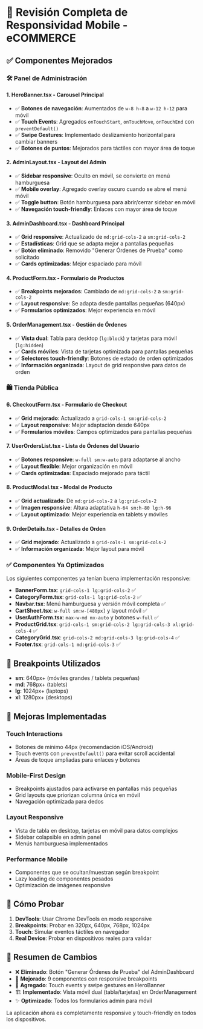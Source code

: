 # 📱 Revisión Completa de Responsividad Mobile - eCOMMERCE

## ✅ Componentes Mejorados

### 🛠️ **Panel de Administración**

#### 1. **HeroBanner.tsx** - Carousel Principal

- ✅ **Botones de navegación**: Aumentados de `w-8 h-8` a `w-12 h-12` para móvil
- ✅ **Touch Events**: Agregados `onTouchStart`, `onTouchMove`, `onTouchEnd` con `preventDefault()`
- ✅ **Swipe Gestures**: Implementado deslizamiento horizontal para cambiar banners
- ✅ **Botones de puntos**: Mejorados para táctiles con mayor área de toque

#### 2. **AdminLayout.tsx** - Layout del Admin

- ✅ **Sidebar responsive**: Oculto en móvil, se convierte en menú hamburguesa
- ✅ **Mobile overlay**: Agregado overlay oscuro cuando se abre el menú móvil
- ✅ **Toggle button**: Botón hamburguesa para abrir/cerrar sidebar en móvil
- ✅ **Navegación touch-friendly**: Enlaces con mayor área de toque

#### 3. **AdminDashboard.tsx** - Dashboard Principal

- ✅ **Grid responsive**: Actualizado de `md:grid-cols-2` a `sm:grid-cols-2`
- ✅ **Estadísticas**: Grid que se adapta mejor a pantallas pequeñas
- ✅ **Botón eliminado**: Removido "Generar Órdenes de Prueba" como solicitado
- ✅ **Cards optimizadas**: Mejor espaciado para móvil

#### 4. **ProductForm.tsx** - Formulario de Productos

- ✅ **Breakpoints mejorados**: Cambiado de `md:grid-cols-2` a `sm:grid-cols-2`
- ✅ **Layout responsive**: Se adapta desde pantallas pequeñas (640px)
- ✅ **Formularios optimizados**: Mejor experiencia en móvil

#### 5. **OrderManagement.tsx** - Gestión de Órdenes

- ✅ **Vista dual**: Tabla para desktop (`lg:block`) y tarjetas para móvil (`lg:hidden`)
- ✅ **Cards móviles**: Vista de tarjetas optimizada para pantallas pequeñas
- ✅ **Selectores touch-friendly**: Botones de estado de orden optimizados
- ✅ **Información organizada**: Layout de grid responsive para datos de orden

### 🛍️ **Tienda Pública**

#### 6. **CheckoutForm.tsx** - Formulario de Checkout

- ✅ **Grid mejorado**: Actualizado a `grid-cols-1 sm:grid-cols-2`
- ✅ **Layout responsive**: Mejor adaptación desde 640px
- ✅ **Formularios móviles**: Campos optimizados para pantallas pequeñas

#### 7. **UserOrdersList.tsx** - Lista de Órdenes del Usuario

- ✅ **Botones responsive**: `w-full sm:w-auto` para adaptarse al ancho
- ✅ **Layout flexible**: Mejor organización en móvil
- ✅ **Cards optimizadas**: Espaciado mejorado para táctil

#### 8. **ProductModal.tsx** - Modal de Producto

- ✅ **Grid actualizado**: De `md:grid-cols-2` a `lg:grid-cols-2`
- ✅ **Imagen responsive**: Altura adaptativa `h-64 sm:h-80 lg:h-96`
- ✅ **Layout optimizado**: Mejor experiencia en tablets y móviles

#### 9. **OrderDetails.tsx** - Detalles de Orden

- ✅ **Grid mejorado**: Actualizado a `grid-cols-1 sm:grid-cols-2`
- ✅ **Información organizada**: Mejor layout para móvil

### ✅ **Componentes Ya Optimizados**

Los siguientes componentes ya tenían buena implementación responsive:

- **BannerForm.tsx**: `grid-cols-1 lg:grid-cols-2` ✅
- **CategoryForm.tsx**: `grid-cols-1 lg:grid-cols-2` ✅
- **Navbar.tsx**: Menú hamburguesa y versión móvil completa ✅
- **CartSheet.tsx**: `w-full sm:w-[480px]` y layout móvil ✅
- **UserAuthForm.tsx**: `max-w-md mx-auto` y botones `w-full` ✅
- **ProductGrid.tsx**: `grid-cols-1 sm:grid-cols-2 lg:grid-cols-3 xl:grid-cols-4` ✅
- **CategoryGrid.tsx**: `grid-cols-2 md:grid-cols-3 lg:grid-cols-4` ✅
- **Footer.tsx**: `grid-cols-1 md:grid-cols-3` ✅

## 📏 **Breakpoints Utilizados**

- **sm**: 640px+ (móviles grandes / tablets pequeñas)
- **md**: 768px+ (tablets)
- **lg**: 1024px+ (laptops)
- **xl**: 1280px+ (desktops)

## 🎯 **Mejoras Implementadas**

### **Touch Interactions**

- Botones de mínimo 44px (recomendación iOS/Android)
- Touch events con `preventDefault()` para evitar scroll accidental
- Áreas de toque ampliadas para enlaces y botones

### **Mobile-First Design**

- Breakpoints ajustados para activarse en pantallas más pequeñas
- Grid layouts que priorizan columna única en móvil
- Navegación optimizada para dedos

### **Layout Responsive**

- Vista de tabla en desktop, tarjetas en móvil para datos complejos
- Sidebar colapsible en admin panel
- Menús hamburguesa implementados

### **Performance Mobile**

- Componentes que se ocultan/muestran según breakpoint
- Lazy loading de componentes pesados
- Optimización de imágenes responsive

## 🧪 **Cómo Probar**

1. **DevTools**: Usar Chrome DevTools en modo responsive
2. **Breakpoints**: Probar en 320px, 640px, 768px, 1024px
3. **Touch**: Simular eventos táctiles en navegador
4. **Real Device**: Probar en dispositivos reales para validar

## 📝 **Resumen de Cambios**

- ❌ **Eliminado**: Botón "Generar Órdenes de Prueba" del AdminDashboard
- 🔧 **Mejorado**: 9 componentes con responsive breakpoints
- 📱 **Agregado**: Touch events y swipe gestures en HeroBanner
- 🏗️ **Implementado**: Vista móvil dual (tabla/tarjetas) en OrderManagement
- ✨ **Optimizado**: Todos los formularios admin para móvil

La aplicación ahora es completamente responsive y touch-friendly en todos los dispositivos.
